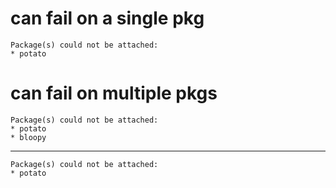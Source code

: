# can fail on a single pkg

    Package(s) could not be attached:
    * potato

# can fail on multiple pkgs

    Package(s) could not be attached:
    * potato
    * bloopy

---

    Package(s) could not be attached:
    * potato

